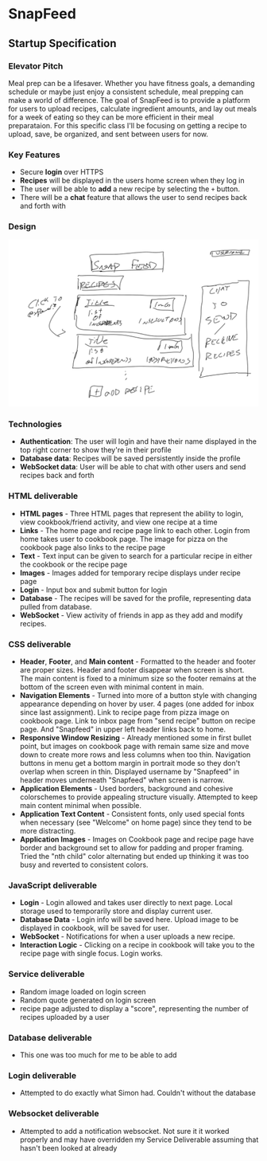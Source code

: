 # SnapFeed

## Startup Specification

### Elevator Pitch

Meal prep can be a lifesaver. Whether you have fitness goals, a demanding schedule or maybe just enjoy a consistent schedule, meal prepping can make a world of difference. The goal of SnapFeed is to provide a platform for users to upload recipes, calculate ingredient amounts, and lay out meals for a week of eating so they can be more efficient in their meal preparataion. For this specific class I'll be focusing on getting a recipe to upload, save, be organized, and sent between users for now.

### Key Features

 - Secure **login** over HTTPS
 - **Recipes** will be displayed in the users home screen when they log in
 - The user will be able to **add** a new recipe by selecting the `+` button.
 - There will be a **chat** feature that allows the user to send recipes back and forth with 

### Design

![Mock](snapfeedMockUI.png)

### Technologies

 - **Authentication**: The user will login and have their name displayed in the top right corner to show they're in their profile
 - **Database data**: Recipes will be saved persistently inside the profile
 - **WebSocket data**: User will be able to chat with other users and send recipes back and forth

### HTML deliverable

 - **HTML pages** - Three HTML pages that represent the ability to login, view cookbook/friend activity, and view one recipe at a time
 - **Links** - The home page and recipe page link to each other. Login from home takes user to cookbook page. The image for pizza on the cookbook page also links to the recipe page
 - **Text** - Text input can be given to search for a particular recipe in either the cookbook or the recipe page
 - **Images** - Images added for temporary recipe displays under recipe page
 - **Login** - Input box and submit button for login
 - **Database** - The recipes will be saved for the profile, representing data pulled from database.
 - **WebSocket** - View activity of friends in app as they add and modify recipes.

### CSS deliverable

 - **Header**, **Footer**, and **Main content** - Formatted to the header and footer are proper sizes. Header and footer disappear when screen is short. The main content is fixed to a minimum size so the footer remains at the bottom of the screen even with minimal content in main.
 - **Navigation Elements** - Turned into more of a button style with changing appearance depending on hover by user. 4 pages (one added for inbox since last assignment). Link to recipe page from pizza image on cookbook page. Link to inbox page from "send recipe" button on recipe page. And "Snapfeed" in upper left header links back to home.
 - **Responsive Window Resizing** - Already mentioned some in first bullet point, but images on cookbook page with remain same size and move down to create more rows and less columns when too thin. Navigation buttons in menu get a bottom margin in portrait mode so they don't overlap when screen in thin. Displayed username by "Snapfeed" in header moves underneath "Snapfeed" when screen is narrow.
 - **Application Elements** - Used borders, background and cohesive colorschemes to provide appealing structure visually. Attempted to keep main content minimal when possible.
 - **Application Text Content** - Consistent fonts, only used special fonts when necessary (see "Welcome" on home page) since they tend to be more distracting.
 - **Application Images** - Images on Cookbook page and recipe page have border and background set to allow for padding and proper framing. Tried the "nth child" color alternating but ended up thinking it was too busy and reverted to consistent colors.

### JavaScript deliverable

 - **Login** - Login allowed and takes user directly to next page. Local storage used to temporarily store and display current user.
 - **Database Data** - Login info will be saved here. Upload image to be displayed in cookbook, will be saved for user.
 - **WebSocket** - Notifications for when a user uploads a new recipe.
 - **Interaction Logic** - Clicking on a recipe in cookbook will take you to the recipe page with single focus. Login works.

### Service deliverable

 - Random image loaded on login screen
 - Random quote generated on login screen
 - recipe page adjusted to display a "score", representing the number of recipes uploaded by a user

### Database deliverable

 - This one was too much for me to be able to add

### Login deliverable

 - Attempted to do exactly what Simon had. Couldn't without the database

### Websocket deliverable

 - Attempted to add a notification websocket. Not sure it it worked properly and may have overridden my Service Deliverable assuming that hasn't been looked at already

